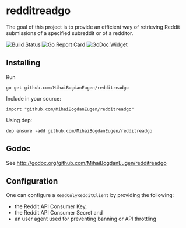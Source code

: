 redditreadgo
=========

The goal of this project is to provide an efficient way of retrieving Reddit submissions of a specified subreddit or of a redditor.

[![Build Status](https://travis-ci.org/MihaiBogdanEugen/redditreadgo.svg?branch=master)](https://travis-ci.org/MihaiBogdanEugen/redditreadgo) [![Go Report Card](https://goreportcard.com/badge/github.com/MihaiBogdanEugen/redditreadgo)](https://goreportcard.com/report/github.com/MihaiBogdanEugen/redditreadgo) [![GoDoc Widget]][GoDoc]

[GoDoc]: https://godoc.org/github.com/MihaiBogdanEugen/redditreadgo
[GoDoc Widget]: https://godoc.org/github.com/MihaiBogdanEugen/redditreadgo?status.svg

Installing
----------
Run

    go get github.com/MihaiBogdanEugen/redditreadgo

Include in your source:

    import "github.com/MihaiBogdanEugen/redditreadgo"
    
Using dep:

    dep ensure -add github.com/MihaiBogdanEugen/redditreadgo

Godoc
-----
See http://godoc.org/github.com/MihaiBogdanEugen/redditreadgo

Configuration
-----

One can configure a `ReadOnlyRedditClient` by providing the following:
- the Reddit API Consumer Key,
- the Reddit API Consumer Secret and
- an user agent used for preventing banning or API throttling
